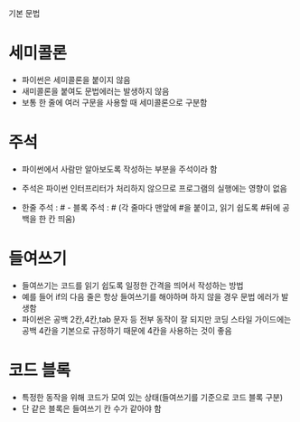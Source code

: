 기본 문법

# 세미콜론
- 파이썬은 세미콜론을 붙이지 않음
- 새미콜론을 붙여도 문법에러는 발생하지 않음
- 보통 한 줄에 여러 구문을 사용할 때 세미콜론으로 구분함



# 주석
- 파이썬에서 사람만 알아보도록 작성하는 부분을 주석이라 함
- 주석은 파이썬 인터프리터가 처리하지 않으므로 프로그램의 실행에는 영향이 없음

- 한줄 주석 : #    - 블록 주석 : # (각 줄마다 맨앞에 #을 붙이고, 읽기 쉽도록 #뒤에 공백을 한 칸 띄움)



# 들여쓰기
- 들여쓰기는 코드를 읽기 쉽도록 일정한 간격을 띄어서 작성하는 방법
- 예를 들어 if의 다음 줄은 항상 들여쓰기를 해야하며 하지 않을 경우 문법 에러가 발생함
- 파이썬은 공백 2칸,4칸,tab 문자 등 전부 동작이 잘 되지만 코딩 스타일 가이드에는 공백 4칸을 기본으로 규정하기 때문에 4칸을 사용하는 것이 좋음


# 코드 블록
- 특정한 동작을 위해 코드가 모여 있는 상태(들여쓰기를 기준으로 코드 블록 구분)
- 단 같은 블록은 들여쓰기 칸 수가 같아야 함 